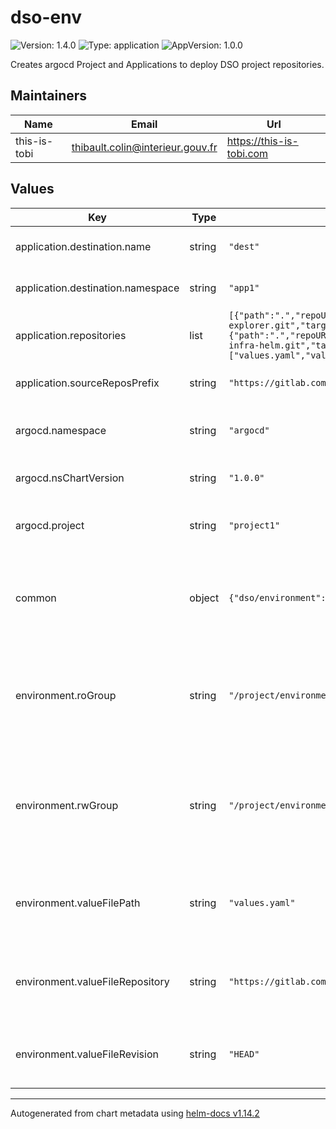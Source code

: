 # dso-env

![Version: 1.4.0](https://img.shields.io/badge/Version-1.4.0-informational?style=flat-square) ![Type: application](https://img.shields.io/badge/Type-application-informational?style=flat-square) ![AppVersion: 1.0.0](https://img.shields.io/badge/AppVersion-1.0.0-informational?style=flat-square)

Creates argocd Project and Applications to deploy DSO project repositories.

## Maintainers

| Name | Email | Url |
| ---- | ------ | --- |
| this-is-tobi | <thibault.colin@interieur.gouv.fr> | <https://this-is-tobi.com> |

## Values

| Key | Type | Default | Description |
|-----|------|---------|-------------|
| application.destination.name | string | `"dest"` | Nom du cluster applicatif cible |
| application.destination.namespace | string | `"app1"` | Nom du namespace applicatif cible |
| application.repositories | list | `[{"path":".","repoURL":"https://gitlab.com/projects/org/demo/quota-explorer.git","targetRevision":"main","valueFiles":[]},{"path":".","repoURL":"https://gitlab.com/projects/org/demo/tuto-java-infra-helm.git","targetRevision":"HEAD","valueFiles":["values.yaml","values-integ.yaml"]}]` | Liste des dépôts à déployer |
| application.sourceReposPrefix | string | `"https://gitlab.com/projects/org/demo"` | Préfixe des dépôts autorisés |
| argocd.namespace | string | `"argocd"` | Namespace de création des objets ArgoCD |
| argocd.nsChartVersion | string | `"1.0.0"` | Version du Chart dso-ns à utiliser |
| argocd.project | string | `"project1"` | Préfixe des projets ArgoCD à créer |
| common | object | `{"dso/environment":"env","dso/organization":"org","dso/project":"project"}` | Informations communes, notamment appliquées en label sur les différents objets |
| environment.roGroup | string | `"/project/environment/RO"` | Nom du groupe à autoriser en lecture seule sur les objets applicatifs (-app) déployés par ArgoCD |
| environment.rwGroup | string | `"/project/environment/RW"` | Nom du groupe à autoriser en lecture/écriture sur les objets applicatifs (-app) déployés par ArgoCD |
| environment.valueFilePath | string | `"values.yaml"` | Chemin du fichier à utiliser lors de la récupération des values |
| environment.valueFileRepository | string | `"https://gitlab.com/projects/Infra/org/demo/infra.git"` | URL du repo avec le fichier values à utiliser pour cet environnement |
| environment.valueFileRevision | string | `"HEAD"` | Revision Git à utiliser lors de la récupération des values |

----------------------------------------------
Autogenerated from chart metadata using [helm-docs v1.14.2](https://github.com/norwoodj/helm-docs/releases/v1.14.2)
